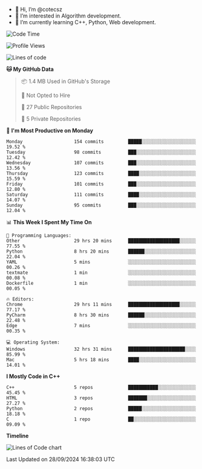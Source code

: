 - 👋 Hi, I’m @cotecsz
- 👀 I’m interested in Algorithm development.
- 🌱 I’m currently learning C++, Python, Web development.

<!---
cotecsz/cotecsz is a ✨ special ✨ repository because its `README.md` (this file) appears on your GitHub profile.
You can click the Preview link to take a look at your changes.
--->

<!--START_SECTION:waka-->
![Code Time](http://img.shields.io/badge/Code%20Time-1%2C782%20hrs%2020%20mins-blue)

![Profile Views](http://img.shields.io/badge/Profile%20Views-0-blue)

![Lines of code](https://img.shields.io/badge/From%20Hello%20World%20I%27ve%20Written-1.2%20million%20lines%20of%20code-blue)

**🐱 My GitHub Data** 

> 📦 1.4 MB Used in GitHub's Storage 
 > 
> 🚫 Not Opted to Hire
 > 
> 📜 27 Public Repositories 
 > 
> 🔑 5 Private Repositories 
 > 
📅 **I'm Most Productive on Monday** 

```text
Monday                   154 commits         █████░░░░░░░░░░░░░░░░░░░░   19.52 % 
Tuesday                  98 commits          ███░░░░░░░░░░░░░░░░░░░░░░   12.42 % 
Wednesday                107 commits         ███░░░░░░░░░░░░░░░░░░░░░░   13.56 % 
Thursday                 123 commits         ████░░░░░░░░░░░░░░░░░░░░░   15.59 % 
Friday                   101 commits         ███░░░░░░░░░░░░░░░░░░░░░░   12.80 % 
Saturday                 111 commits         ████░░░░░░░░░░░░░░░░░░░░░   14.07 % 
Sunday                   95 commits          ███░░░░░░░░░░░░░░░░░░░░░░   12.04 % 
```


📊 **This Week I Spent My Time On** 

```text
💬 Programming Languages: 
Other                    29 hrs 20 mins      ███████████████████░░░░░░   77.55 % 
Python                   8 hrs 20 mins       ██████░░░░░░░░░░░░░░░░░░░   22.04 % 
YAML                     5 mins              ░░░░░░░░░░░░░░░░░░░░░░░░░   00.26 % 
textmate                 1 min               ░░░░░░░░░░░░░░░░░░░░░░░░░   00.08 % 
Dockerfile               1 min               ░░░░░░░░░░░░░░░░░░░░░░░░░   00.05 % 

🔥 Editors: 
Chrome                   29 hrs 11 mins      ███████████████████░░░░░░   77.17 % 
PyCharm                  8 hrs 30 mins       ██████░░░░░░░░░░░░░░░░░░░   22.48 % 
Edge                     7 mins              ░░░░░░░░░░░░░░░░░░░░░░░░░   00.35 % 

💻 Operating System: 
Windows                  32 hrs 31 mins      █████████████████████░░░░   85.99 % 
Mac                      5 hrs 18 mins       ████░░░░░░░░░░░░░░░░░░░░░   14.01 % 
```

**I Mostly Code in C++** 

```text
C++                      5 repos             ███████████░░░░░░░░░░░░░░   45.45 % 
HTML                     3 repos             ███████░░░░░░░░░░░░░░░░░░   27.27 % 
Python                   2 repos             █████░░░░░░░░░░░░░░░░░░░░   18.18 % 
C                        1 repo              ██░░░░░░░░░░░░░░░░░░░░░░░   09.09 % 
```



**Timeline**

![Lines of Code chart](https://raw.githubusercontent.com/cotecsz/cotecsz/master/assets/bar_graph.png)


 Last Updated on 28/09/2024 16:38:03 UTC
<!--END_SECTION:waka-->
